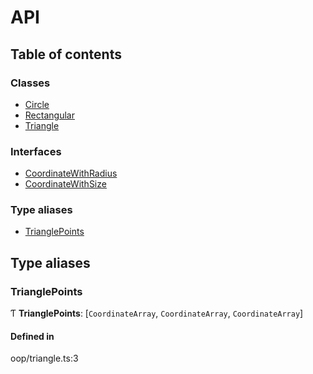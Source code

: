 # API

## Table of contents

### Classes

- [Circle](classes/Circle.md)
- [Rectangular](classes/Rectangular.md)
- [Triangle](classes/Triangle.md)

### Interfaces

- [CoordinateWithRadius](interfaces/CoordinateWithRadius.md)
- [CoordinateWithSize](interfaces/CoordinateWithSize.md)

### Type aliases

- [TrianglePoints](modules.md#trianglepoints)

## Type aliases

### TrianglePoints

Ƭ **TrianglePoints**: [`CoordinateArray`, `CoordinateArray`, `CoordinateArray`]

#### Defined in

oop/triangle.ts:3
